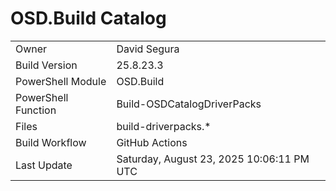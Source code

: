 ﻿# OSD.Build Catalog

| | |
|-|-|
| Owner | David Segura |
| Build Version | 25.8.23.3 |
| PowerShell Module | OSD.Build |
| PowerShell Function | Build-OSDCatalogDriverPacks |
| Files | build-driverpacks.* |
| Build Workflow | GitHub Actions |
| Last Update | Saturday, August 23, 2025 10:06:11 PM UTC |

